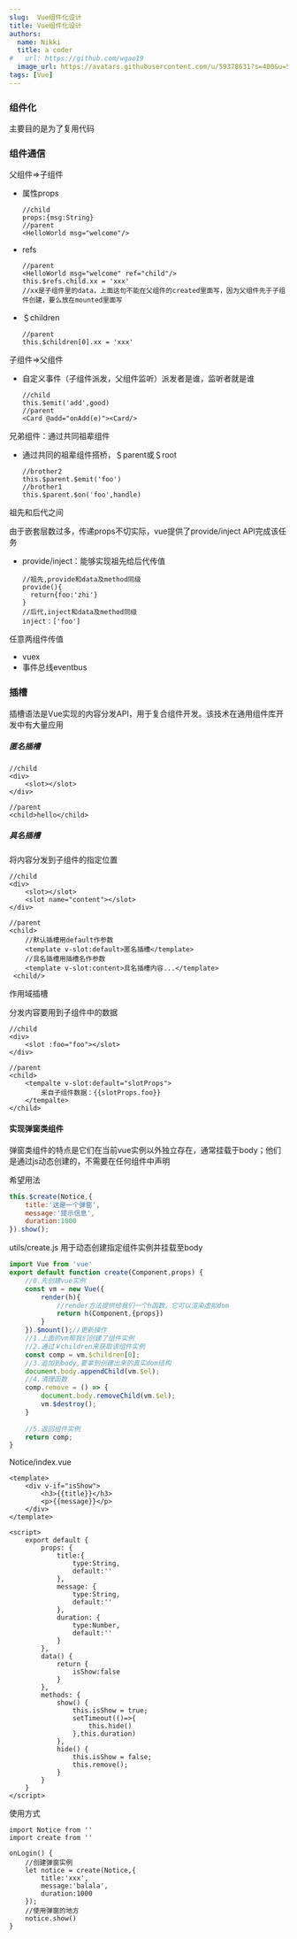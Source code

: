 ```yaml
---
slug:  Vue组件化设计
title: Vue组件化设计
authors:
  name: Nikki
  title: a coder
#   url: https://github.com/wgao19
  image_url: https://avatars.githubusercontent.com/u/59378631?s=400&u=5c50f7a8cf81217122611fb72484a0288d90a739&v=4
tags: [Vue]
---
```


### 组件化

主要目的是为了复用代码

### 组件通信

父组件=>子组件

- 属性props

  ```vue
  //child
  props:{msg:String}
  //parent
  <HelloWorld msg="welcome"/>
  ```

- refs

  ```vue
  //parent
  <HelloWorld msg="welcome" ref="child"/>
  this.$refs.child.xx = 'xxx'
  //xx是子组件里的data，上面这句不能在父组件的created里面写，因为父组件先于子组件创建，要么放在mounted里面写
  ```

- ＄children

  ```vue
  //parent
  this.$children[0].xx = 'xxx'
  ```

子组件=>父组件

- 自定义事件（子组件派发，父组件监听）派发者是谁，监听者就是谁

  ```vue
  //child
  this.$emit('add',good)
  //parent
  <Card @add="onAdd(e)"><Card/>
  ```

兄弟组件：通过共同祖辈组件

- 通过共同的祖辈组件搭桥，＄parent或＄root

  ```vue
  //brother2
  this.$parent.$emit('foo')
  //brother1
  this.$parent.$on('foo',handle)
  ```

祖先和后代之间

由于嵌套层数过多，传递props不切实际，vue提供了provide/inject API完成该任务

- provide/inject：能够实现祖先给后代传值

  ```
  //祖先,provide和data及method同级
  provide(){
  	return{foo:'zhi'}
  }
  //后代,inject和data及method同级
  inject：['foo']
  ```

任意两组件传值

- vuex
- 事件总线eventbus

### 插槽

插槽语法是Vue实现的内容分发API，用于复合组件开发。该技术在通用组件库开发中有大量应用

##### 匿名插槽

```vue
//child
<div>
    <slot></slot>
</div>

//parent
<child>hello</child>
```

##### 具名插槽

将内容分发到子组件的指定位置

```vue
//child
<div>
    <slot></slot>
    <slot name="content"></slot>
</div>

//parent
<child>
 	//默认插槽用default作参数
    <template v-slot:default>匿名插槽</template>
    //具名插槽用插槽名作参数
    <template v-slot:content>具名插槽内容...</template>
 <child/>
```

作用域插槽

分发内容要用到子组件中的数据

```vue
//child
<div>
    <slot :foo="foo"></slot>
</div>

//parent
<child>
	<tempalte v-slot:default="slotProps">
    	来自子组件数据：{{slotProps.foo}}
    </tempalte>
</child>
```

#### 实现弹窗类组件

弹窗类组件的特点是它们在当前vue实例以外独立存在，通常挂载于body；他们是通过js动态创建的，不需要在任何组件中声明

希望用法

```js
this.$create(Notice,{
	title:'这是一个弹窗',
    message:'提示信息',
    duration:1000
}).show();
```

utils/create.js 用于动态创建指定组件实例并挂载至body

```js
import Vue from 'vue'
export default function create(Component,props) {
    //0.先创建vue实例
    const vm = new Vue({
        render(h){
            //render方法提供给我们一个h函数，它可以渲染虚拟dom
            return h(Component,{props})
        }
    }).$mount();//更新操作
    //1.上面的vm帮我们创建了组件实例
    //2.通过￥children来获取该组件实例
    const comp = vm.$children[0];
    //3.追加到body,要拿到创建出来的真实dom结构
    document.body.appendChild(vm.$el);
    //4.清理函数
    comp.remove = () => {
        document.body.removeChild(vm.$el);
        vm.$destroy();
    }
    
    //5.返回组件实例
    return comp;
}
```

Notice/index.vue

```vue
<template>
	<div v-if="isShow">
        <h3>{{title}}</h3>
        <p>{{message}}</p>
    </div>
</template>

<script>
	export default {
        props: {
            title:{
                type:String,
                default:''
            },
            message: {
                type:String,
                default:''
            },
            duration: {
                type:Number,
                default:''
            }
        },
        data() {
            return {
          		isShow:false      
            }
        },
        methods: {
            show() {
                this.isShow = true;
                setTimeout(()=>{
                    this.hide()
                },this.duration)
            },
            hide() {
                this.isShow = false;
                this.remove();
            }
        }
    }
</script>
```

使用方式

```vue
import Notice from ''
import create from ''

onLogin() {
	//创建弹窗实例
	let notice = create(Notice,{
		title:'xxx',
		message:'balala',
		duration:1000
	});
	//使用弹窗的地方
	notice.show()
}
```

